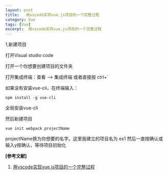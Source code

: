 ```yaml
---
layout: post
title:   用vscode实现vue.js项目的一个完整过程 
category: Vue
tags: [Vue]
excerpt:  用vscode实现vue.js项目的一个完整过程
---
```


1,新建项目

打开Visual studio code

打开一个你想要创建项目的文件夹

打开集成终端：查看 –> 集成终端 或者直接按 ctrl+`

如果没有安装vue-cli，在终端输入：

	npm install -g vue-cli

全局安装vue-cli

然后新建项目

	vue init webpack projectName

projectName换为你想要的名字。这里我建立的项目名为 ex1
然后一直按确认或输入y按确认，等待项目初始化

**[参考文献]**

1. [用vscode实现vue.js项目的一个完整过程](https://blog.csdn.net/weixin_37567150/article/details/81291433 "用vscode实现vue.js项目的一个完整过程")


